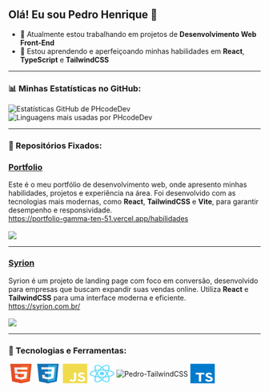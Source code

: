 ## Olá! Eu sou Pedro Henrique 👋

- 🔭 Atualmente estou trabalhando em projetos de **Desenvolvimento Web Front-End**
- 🌱 Estou aprendendo e aperfeiçoando minhas habilidades em **React**, **TypeScript** e **TailwindCSS**

---

### 📊 Minhas Estatísticas no GitHub:

<div>
  <img height="190" src="https://github-readme-stats.vercel.app/api?username=PHcodeDev&show_icons=true&theme=default&bg_color=0D1117&title_color=38BDF8&icon_color=38BDF8&text_color=ffffff&include_all_commits=true&count_private=true" alt="Estatísticas GitHub de PHcodeDev" />

  <img height="190" src="https://github-readme-stats.vercel.app/api/top-langs/?username=PHcodeDev&layout=compact&langs_count=7&theme=default&bg_color=0D1117&title_color=ffffff&icon_color=38BDF8&text_color=ffffff" alt="Linguagens mais usadas por PHcodeDev" />
</div>




---

### 📌 Repositórios Fixados:

### [Portfolio](https://github.com/PHCodeDev/Portfolio)
Este é o meu portfólio de desenvolvimento web, onde apresento minhas habilidades, projetos e experiência na área. Foi desenvolvido com as tecnologias mais modernas, como **React**, **TailwindCSS** e **Vite**, para garantir desempenho e responsividade.<br/>
https://portfolio-gamma-ten-51.vercel.app/habilidades

<img height="150" align="center" src="https://github-readme-stats.vercel.app/api/pin/?username=PHCodeDev&repo=Portfolio&theme=default&bg_color=0D1117&title_color=ffffff&icon_color=38BDF8&text_color=ffffff" />

---

### [Syrion](https://github.com/PHCodeDev/syrion)
Syrion é um projeto de landing page com foco em conversão, desenvolvido para empresas que buscam expandir suas vendas online. Utiliza **React** e **TailwindCSS** para uma interface moderna e eficiente.
<br/>https://syrion.com.br/

<img height="150" align="center" src="https://github-readme-stats.vercel.app/api/pin/?username=PHCodeDev&repo=syrion&theme=default&bg_color=0D1117&title_color=ffffff&icon_color=38BDF8&text_color=ffffff" />

---

### 🚀 Tecnologias e Ferramentas:
<div>
<img align="center" alt="Pedro-HTML" height="40" width="50" src="https://raw.githubusercontent.com/devicons/devicon/master/icons/html5/html5-original.svg" />
<img align="center" alt="Pedro-CSS" height="40" width="50" src="https://raw.githubusercontent.com/devicons/devicon/master/icons/css3/css3-original.svg" />
<img align="center" alt="Pedro-Javascript" height="40" width="50" src="https://raw.githubusercontent.com/devicons/devicon/master/icons/javascript/javascript-plain.svg" />
<img align="center" alt="Pedro-React" height="40" width="50" src="https://raw.githubusercontent.com/devicons/devicon/master/icons/react/react-original.svg" />
<img align="center" alt="Pedro-TailwindCSS" height="40" width="50" src="https://i.ibb.co/61Dg1SP/Frame.png" />
<img align="center" alt="Pedro-Typescript" height="40" width="50" src="https://raw.githubusercontent.com/devicons/devicon/master/icons/typescript/typescript-original.svg" />
</div>

